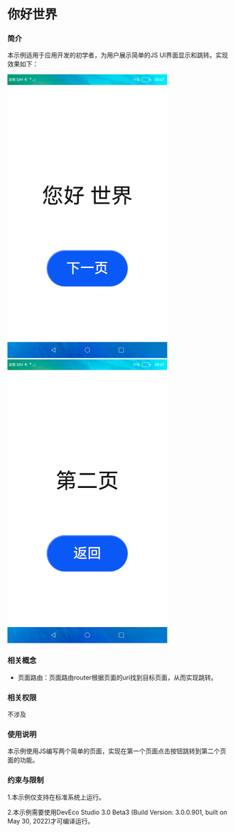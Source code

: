 # 你好世界

### 简介

本示例适用于应用开发的初学者，为用户展示简单的JS UI界面显示和跳转。实现效果如下：

![](screenshots/device/main.png)
![](screenshots/device/second.png)

### 相关概念

-  页面路由：页面路由router根据页面的uri找到目标页面，从而实现跳转。

### 相关权限

不涉及

### 使用说明

本示例使用JS编写两个简单的页面，实现在第一个页面点击按钮跳转到第二个页面的功能。

### 约束与限制

1.本示例仅支持在标准系统上运行。

2.本示例需要使用DevEco Studio 3.0 Beta3 (Build Version: 3.0.0.901, built on May 30, 2022)才可编译运行。